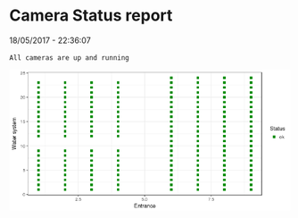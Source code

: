 Camera Status report
================
18/05/2017 - 22:36:07

    All cameras are up and running

![](camreport_files/figure-markdown_github/unnamed-chunk-2-1.png)
